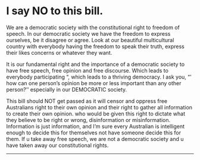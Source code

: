 # I say NO to this bill.
We are a democratic society with the constitutional right to freedom of speech. In our democratic
society we have the freedom to express ourselves, be it disagree or agree. Look at our beautiful
multicultural country with everybody having the freedom to speak their truth, express their likes
concerns or whatever they want.

It is our fundamental right and the importance of a democratic society to have free speech, free
opinion and free discourse. Which leads to everybody participating “, which leads to a thriving
democracy. I ask you, “’ how can one person’s opinion be more or less important than any other
person?’’ especially in our DEMOCRATIC society.

This bill should NOT get passed as it will censor and oppress free Australians right to their own
opinion and their right to gather all information to create their own opinion. who would be given this
right to dictate what they believe to be right or wrong, disinformation or misinformation.
Information is just information, and I’m sure every Australian is intelligent enough to decide this for
themselves not have someone decide this for them. If u take away free speech, we are not a
democratic society and u have taken away our constitutional rights.


-----

